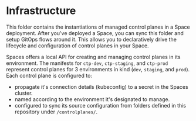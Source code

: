 # Infrastructure

This folder contains the instantiations of managed control planes in a Space deployment. After you've deployed a Space, you can sync this folder and setup GitOps flows around it. This allows you to declaratively drive the lifecycle and configuration of control planes in your Space.

Spaces offers a local API for creating and managing control planes in its environment. The manifests for `ctp-dev`, `ctp-staging`, and `ctp-prod` represent control planes for 3 environments in kind (`dev`, `staging`, and `prod`). Each control plane is configured to:

- propagate it's connection details (kubeconfig) to a secret in the Spaces cluster.
- named according to the environment it's designated to manage.
- configured to sync its source configuration from folders defined in this repository under `/controlplanes/`.